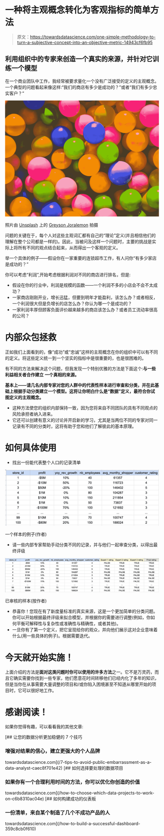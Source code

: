 # 一种将主观概念转化为客观指标的简单方法

> 原文：<https://towardsdatascience.com/one-simple-methodology-to-turn-a-subjective-concept-into-an-objective-metric-14943cf6fb95>

## 利用组织中的专家来创造一个真实的来源，并针对它训练一个模型

在一个商业团队中工作，我经常被要求量化一个没有广泛接受的定义的主观概念。一个典型的问题看起来像这样:“我们的商店有多少是成功的？”或者“我们有多少忠实客户？”

![](img/de7bc45960161bc7087c9e7ea127992d.png)

照片由 [Unsplash](https://unsplash.com?utm_source=medium&utm_medium=referral) 上的 [Greyson Joralemon](https://unsplash.com/@greysonjoralemon?utm_source=medium&utm_medium=referral) 拍摄

问题的关键在于，每个人对这些主观词汇都有自己的“理论”定义(并且相信他们的理解在整个公司都是一样的)。因此，当被问及这样一个问题时，主要的挑战是实际上将所有不同的观点结合起来，从而得出一个客观的定义。

举一个具体的例子——假设你在一家重要的连锁超市工作，有人问你“有多少家店是成功的？”

你可以考虑“利润”,开始考虑根据利润对不同的商店进行排名，但是:

*   假设在你的行业中，利润是规模的函数——一个利润不多的小店会不会不太成功？
*   一家商店刚刚开业，增长迅猛，但要到明年才能盈利，该怎么办？或者相反，一个利润很大但是负增长的店怎么办？你认为哪一个是成功的？
*   一家利润丰厚但顾客负面评价越来越多的商店该怎么办？或者员工流动率很高的公司？

# 内部众包拯救

正如我们上面看到的，像“成功”或“忠诚”这样的主观概念在你的组织中可以有不同的定义。将这些定义统一到一个坚实的指标中是很重要的，也是很困难的。

有不同的方法来解决这个问题，但我发现一个特别优雅的方法是下面这个:**与一些利益相关者合作建立** **一个真相的来源。**

**基本上——请几名内部专家对您的人群中的代表性样本进行审查和分类，并在此基础上根据手动分类建立一个模型。这将让你明白什么是“数据”定义，最符合你试图定义的主观概念。**

*   这种方法使您的组织内部保持一致，因为您将来自不同团队的具有不同观点的风险承担者纳入进来。
*   它还可以创建有意义的讨论并开启新的学习，尤其是当两位不同的专家对同一记录有不同的分类时，这将有助于您和他们了解彼此的基本原理。

# 如何具体使用

*   找出一份能代表整个人口的记录清单

![](img/6447b71857f822c449d1befb1f0ecc76.png)

一个样本的例子(作者)

*   请一些内部专家帮助手动分类不同的记录，并与他们一起审查分类，以得出最终评级

![](img/9ed9e9698512436ca976e87be14682df.png)

已审核的样本(按作者)

*   恭喜你！您现在有了新度量标准的真实来源，这是一个更加简单的分类问题。你可以开始根据最终评级来拟合模型，并根据你的需要进行调整(例如，你如何平衡可解释性与复杂性或准确性与精确性，或者其他)。
*   一旦你有了第一个定义，把它呈现给你的观众，并向他们展示这对企业意味着什么(用一些具体的例子)。根据需要迭代。

# 今天就开始实施！

上面介绍的方法是**面对这类问题时你可以使用的许多方法**之一。它不是万灵药，而且它确实需要你找到一些专家，他们愿意花时间转移他们已经内化了多年的知识，但是当你在从事需要大量调整的项目和/或你陷入困境甚至不知道从哪里开始的项目时，它可以很好地工作。

# 感谢阅读！

如果你觉得有趣，可以看看我的其他文章:

[](/7-tips-to-avoid-public-embarrassment-as-a-data-analyst-caec8f701e42) [## 让您的数据分析更加稳健的 7 个技巧

### 增强对结果的信心，建立更强大的个人品牌

towardsdatascience.com](/7-tips-to-avoid-public-embarrassment-as-a-data-analyst-caec8f701e42) [](/how-to-choose-which-data-projects-to-work-on-c6b8310ac04e) [## 如何选择要处理的数据项目

### 如果你有一个合理利用时间的方法，你可以优化你创造的价值

towardsdatascience.com](/how-to-choose-which-data-projects-to-work-on-c6b8310ac04e) [](/how-to-build-a-successful-dashboard-359c8cb0f610) [## 如何构建成功的仪表板

### 一份清单，来自某个制造了几个不成功产品的人

towardsdatascience.com](/how-to-build-a-successful-dashboard-359c8cb0f610)